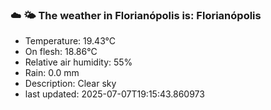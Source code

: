 ### ☁️ 🌤️  The weather in Florianópolis is: Florianópolis

- Temperature: 19.43°C
- On flesh: 18.86°C
- Relative air humidity: 55%
- Rain: 0.0 mm
- Description: Clear sky
- last updated: 2025-07-07T19:15:43.860973
